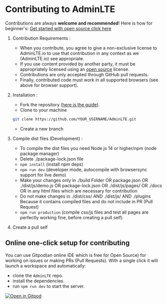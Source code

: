 
# Contributing to AdminLTE

Contributions are always **welcome and recommended**! Here is how for beginner's: [Get started with open source click here](https://youtu.be/GbqSvJs-6W4)

1. Contribution Requirements :
    * When you contribute, you agree to give a non-exclusive license to AdminLTE.io to use that contribution in any context as we (AdminLTE.io) see appropriate.
    * If you use content provided by another party, it must be appropriately licensed using an [open source](https://opensource.org/licenses) license.
    * Contributions are only accepted through GitHub pull requests.
    * Finally, contributed code must work in all supported browsers (see above for browser support).
2. Installation :
    * Fork the repository ([here is the guide](https://help.github.com/articles/fork-a-repo/)).
    * Clone to your machine

    ```bash
    git clone https://github.com/YOUR_USERNAME/AdminLTE.git
    ```
    * Create a new branch
3. Compile dist files (Development) :
    * To compile the dist files you need Node.js 14 or higher/npm (node package manager)
    * Delete ./package-lock.json file
    * `npm install` (install npm deps)
    * `npm run dev` (developer mode, autocompile with browsersync support for live demo)
    * Make your changes only in ./build Folder OR package.json OR ./dist/js/demo.js OR package-lock.json OR ./dist/js/pages/ OR ./docs OR in any html files which are necessary for contribution
    * Do not make changes in ./dist/css/ AND ./dist/js/ AND ./plugins Because it contains compiled files and do not include in PR (Pull Request)
    * `npm run production` (compile css/js files and test all pages are perfectly working fine, before creating a pull self)
4. Create a pull self

## Online one-click setup for contributing

You can use Gitpod(an online IDE which is free for Open Source) for working on issues or making PRs (Pull Requests). With a single click it will launch a workspace and automatically:

- clone the `AdminLTE` repo.
- install the dependencies.
- run `npm run dev` to start the server.

[![Open in Gitpod](https://gitpod.io/button/open-in-gitpod.svg)](https://gitpod.io/from-referrer/)
